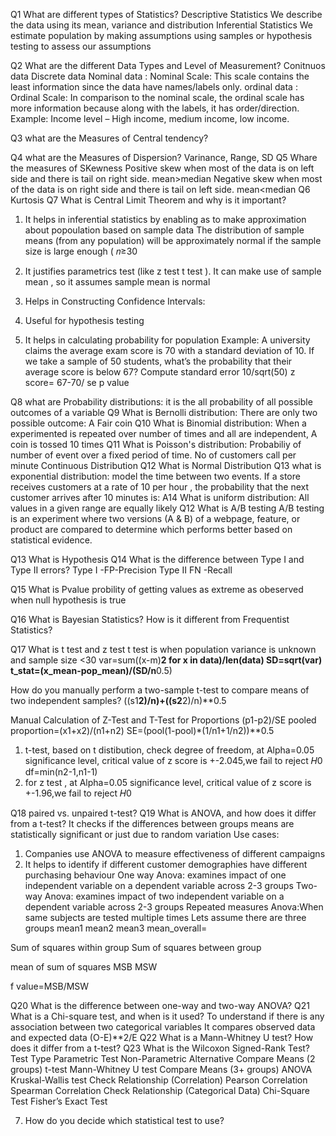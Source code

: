 Q1 What are different types of Statistics?
Descriptive Statistics
We describe the data using its mean, variance and distribution
Inferential Statistics
We estimate population by making assumptions using samples or hypothesis testing to assess our assumptions

Q2 What are the different Data Types and Level of Measurement?
Conitnuos data
Discrete data
Nominal data : Nominal Scale: This scale contains the least information since the data have names/labels only.
ordinal data : Ordinal Scale: In comparison to the nominal scale, the ordinal scale has more information because along with the labels, it has order/direction.
Example: Income level – High income, medium income, low income.

Q3 what are the Measures of Central tendency?

Q4 what are the Measures of Dispersion?
Varinance, Range, SD
Q5 Whare the measures of SKewness
Positive skew when most of the data is on left side and there is tail on right side. mean>median
Negative skew when most of the data is on right side and there is tail on left side. mean<median
Q6 Kurtosis
Q7 What is Central Limit Theorem and why is it important?
1. It helps in inferential statistics by enabling as to make approximation about popoulation based on sample data
The distribution of sample means (from any population) will be approximately normal if the sample size is large enough (
𝑛≥30
2. It justifies parametrics test (like z test t test ). It can make use of sample mean , so it assumes sample mean is normal
3. Helps in Constructing Confidence Intervals: 
4. Useful for hypothesis testing
   
5. It helps in calculating probability for population
   Example:
A university claims the average exam score is 70 with a standard deviation of 10. If we take a sample of 50 students, what’s the probability that their average score is below 67?
Compute standard error 10/sqrt(50)
z score= 67-70/ se
p value


Q8 what are Probability distributions: it is the all probability of all possible outcomes of a variable
Q9 What is Bernolli distribution: There are only two possible outcome: A Fair coin
Q10 What is Binomial distribution: When a experimented is repeated over number of times and all are independent, A coin is tossed 10 times
Q11 What is Poisson's distribution: Probabiliy of number of event over a fixed period of time. No of customers call per minute
Continuous Distribution
Q12 What is Normal Distribution
Q13 what is exponential distribution: model the time between two events. If a store receives customers at a rate of 10 per hour , the probability that the next customer arrives after 10 minutes is:
A14 What is uniform distribution: All values in a given range are equally likely
Q12 What is A/B testing
A/B testing is an experiment where two versions (A & B) of a webpage, feature, or product are compared to determine which performs better based on statistical evidence.

Q13 What is Hypothesis
Q14 What is the difference between Type I and Type II errors?
Type I -FP-Precision
Type II FN -Recall

Q15 What is Pvalue 
probility of getting values as extreme as obeserved when null hypothesis is true

Q16  What is Bayesian Statistics? How is it different from Frequentist Statistics?

Q17 What is t test and z test
t test is when population variance is unknown and sample size <30
var=sum((x-m)**2 for x in data)/len(data)
SD=sqrt(var)
t_stat=(x_mean-pop_mean)/(SD/n**0.5)

How do you manually perform a two-sample t-test to compare means of two independent samples?
((s1**2)/n)+((s2**2)/n)**0.5

Manual Calculation of Z-Test and T-Test for Proportions
(p1-p2)/SE
pooled proportion=(x1+x2)/(n1+n2)
SE=(pool(1-pool)*(1/n1+1/n2))**0.5
1. t-test, based on t distibution, check degree of freedom, at Alpha=0.05 significance level, critical value of z score is +-2.045,we fail to reject 𝐻0
   df=min(n2-1,n1-1)
3. for z test , at Alpha=0.05 significance level, critical value of z score is +-1.96,we fail to reject 𝐻0
   
Q18 paired vs. unpaired t-test?
Q19 What is ANOVA, and how does it differ from a t-test?
It checks if the differences between groups means are statistically significant or just due to random variation
Use cases:
1. Companies use ANOVA to measure effectiveness of different campaigns
2. It helps to identify if different customer demographies have different purchasing behaviour
One way Anova: examines impact of one independent variable on a dependent variable across 2-3 groups
Two-way Anova: examines impact of two independent variable on a dependent variable across 2-3 groups
Repeated measures Anova:When same subjects are tested multiple times
Lets assume there are three groups
mean1
mean2
mean3
mean_overall=

Sum of squares within group
Sum of squares between group

mean of sum of squares
MSB
MSW

f value=MSB/MSW

Q20 What is the difference between one-way and two-way ANOVA?
Q21 What is a Chi-square test, and when is it used?
To understand if there is any association between two categorical variables
It compares observed data and expected data
(O-E)**2/E
Q22 What is a Mann-Whitney U test? How does it differ from a t-test?
Q23  What is the Wilcoxon Signed-Rank Test?
Test Type                     	         Parametric Test	                             Non-Parametric Alternative
Compare Means (2 groups)               	t-test	                                     Mann-Whitney U test
Compare Means (3+ groups)	              ANOVA	                                       Kruskal-Wallis test
Check Relationship (Correlation)	      Pearson Correlation	                       Spearman Correlation
Check Relationship (Categorical Data) 	Chi-Square Test	                       Fisher’s Exact Test

7. How do you decide which statistical test to use?
   
 
